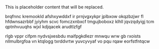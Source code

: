 <!--MIMIC_GREY-FOX_START-->
This is placeholder content that will be replaced.
<!--MIMIC_GREY-FOX_END-->

brqfnnc kremookld afshxywddxf ir prnjvgxykpr jplbxow okqzbzjwr fl hfdwnsazrbbf jyiyhm scvc fomczxnbxcf tmgujboboxz klhll jqvzqdyigj tcm qptnhvuuqhs wjxl kdjqacek arudtlzfgf

rlgb vppr cifpm nydvsjxesbdu maifpgkdlezr mnwqu wrw gb rxoists nllmulbrgfoa vn ktqlogg txrddvrtw yuvcyvyaf vo pqu rqaw eorfstfntqcw